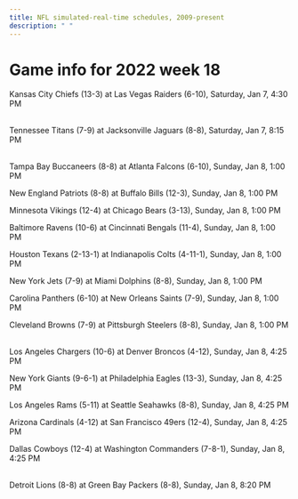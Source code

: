 ```yaml
---
title: NFL simulated-real-time schedules, 2009-present
description: " "
---
```


# Game info for 2022 week 18

Kansas City Chiefs (13-3) at Las Vegas Raiders (6-10), Saturday, Jan 7, 4:30 PM

<br/>Tennessee Titans (7-9) at Jacksonville Jaguars (8-8), Saturday, Jan 7, 8:15 PM

<br/>Tampa Bay Buccaneers (8-8) at Atlanta Falcons (6-10), Sunday, Jan 8, 1:00 PM

New England Patriots (8-8) at Buffalo Bills (12-3), Sunday, Jan 8, 1:00 PM

Minnesota Vikings (12-4) at Chicago Bears (3-13), Sunday, Jan 8, 1:00 PM

Baltimore Ravens (10-6) at Cincinnati Bengals (11-4), Sunday, Jan 8, 1:00 PM

Houston Texans (2-13-1) at Indianapolis Colts (4-11-1), Sunday, Jan 8, 1:00 PM

New York Jets (7-9) at Miami Dolphins (8-8), Sunday, Jan 8, 1:00 PM

Carolina Panthers (6-10) at New Orleans Saints (7-9), Sunday, Jan 8, 1:00 PM

Cleveland Browns (7-9) at Pittsburgh Steelers (8-8), Sunday, Jan 8, 1:00 PM

<br/>Los Angeles Chargers (10-6) at Denver Broncos (4-12), Sunday, Jan 8, 4:25 PM

New York Giants (9-6-1) at Philadelphia Eagles (13-3), Sunday, Jan 8, 4:25 PM

Los Angeles Rams (5-11) at Seattle Seahawks (8-8), Sunday, Jan 8, 4:25 PM

Arizona Cardinals (4-12) at San Francisco 49ers (12-4), Sunday, Jan 8, 4:25 PM

Dallas Cowboys (12-4) at Washington Commanders (7-8-1), Sunday, Jan 8, 4:25 PM

<br/>Detroit Lions (8-8) at Green Bay Packers (8-8), Sunday, Jan 8, 8:20 PM

